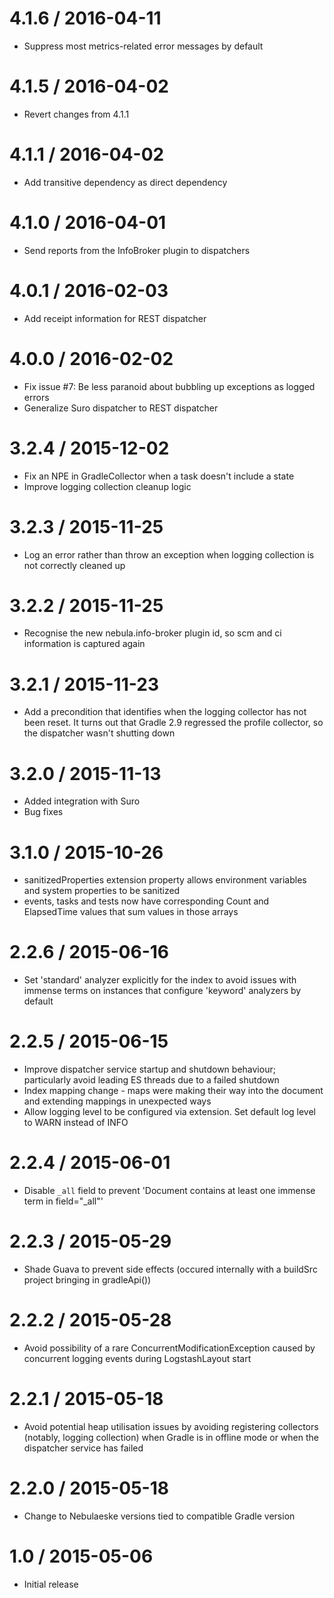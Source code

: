 4.1.6 / 2016-04-11
==================

* Suppress most metrics-related error messages by default 

4.1.5 / 2016-04-02
==================

* Revert changes from 4.1.1

4.1.1 / 2016-04-02
==================

* Add transitive dependency as direct dependency

4.1.0 / 2016-04-01
==================

* Send reports from the InfoBroker plugin to dispatchers

4.0.1 / 2016-02-03
==================

* Add receipt information for REST dispatcher

4.0.0 / 2016-02-02
==================

* Fix issue #7: Be less paranoid about bubbling up exceptions as logged errors
* Generalize Suro dispatcher to REST dispatcher

3.2.4 / 2015-12-02
==================

* Fix an NPE in GradleCollector when a task doesn't include a state
* Improve logging collection cleanup logic

3.2.3 / 2015-11-25
==================

* Log an error rather than throw an exception when logging collection is not correctly cleaned up

3.2.2 / 2015-11-25
==================

* Recognise the new nebula.info-broker plugin id, so scm and ci information is captured again

3.2.1 / 2015-11-23
==================

* Add a precondition that identifies when the logging collector has not been reset. It turns out that Gradle 2.9 regressed the profile collector, so the dispatcher wasn't shutting down

3.2.0 / 2015-11-13
==================

* Added integration with Suro
* Bug fixes

3.1.0 / 2015-10-26
==================

* sanitizedProperties extension property allows environment variables and system properties to be sanitized
* events, tasks and tests now have corresponding Count and ElapsedTime values that sum values in those arrays

2.2.6 / 2015-06-16
==================

* Set 'standard' analyzer explicitly for the index to avoid issues with immense terms on instances that configure 'keyword' analyzers by default

2.2.5 / 2015-06-15
==================

* Improve dispatcher service startup and shutdown behaviour; particularly avoid leading ES threads due to a failed shutdown
* Index mapping change - maps were making their way into the document and extending mappings in unexpected ways
* Allow logging level to be configured via extension. Set default log level to WARN instead of INFO

2.2.4 / 2015-06-01
==================

* Disable `_all` field to prevent 'Document contains at least one immense term in field="_all"'

2.2.3 / 2015-05-29
==================

* Shade Guava to prevent side effects (occured internally with a buildSrc project bringing in gradleApi())

2.2.2 / 2015-05-28
==================

* Avoid possibility of a rare ConcurrentModificationException caused by concurrent logging events during LogstashLayout start

2.2.1 / 2015-05-18
==================

* Avoid potential heap utilisation issues by avoiding registering collectors (notably, logging collection) when Gradle is in offline mode or when the dispatcher service has failed

2.2.0 / 2015-05-18
==================

* Change to Nebulaeske versions tied to compatible Gradle version

1.0 / 2015-05-06
================

* Initial release

